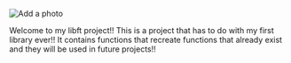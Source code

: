 ![Add a photo](/Users/stigkas/Downloads/HiveeeerV/libfta/imges/C_logo.png)

Welcome to my libft project!! This is a project that has to do with my first library ever!! It contains functions that recreate functions that already exist and they will be used in future projects!!
